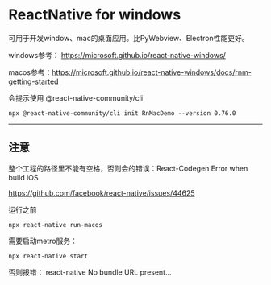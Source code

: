 # ReactNative for windows
可用于开发window、mac的桌面应用。比PyWebview、Electron性能更好。

windows参考： https://microsoft.github.io/react-native-windows/

macos参考：https://microsoft.github.io/react-native-windows/docs/rnm-getting-started

会提示使用 @react-native-community/cli
```shell
npx @react-native-community/cli init RnMacDemo --version 0.76.0
```

---

## 注意
整个工程的路径里不能有空格，否则会的错误：React-Codegen Error when build iOS

https://github.com/facebook/react-native/issues/44625


运行之前
```shell
npx react-native run-macos
```
需要启动metro服务：
```shell
npx react-native start
```
否则报错： react-native No bundle URL present...